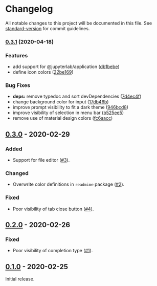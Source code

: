 # Changelog

All notable changes to this project will be documented in this file. See [standard-version](https://github.com/conventional-changelog/standard-version) for commit guidelines.

### [0.3.1](https://github.com/yudai-nkt/jupyterlab_city-lights-theme/compare/v0.3.0...v0.3.1) (2020-04-18)


### Features

* add support for @jupyterlab/application ([db1bebe](https://github.com/yudai-nkt/jupyterlab_city-lights-theme/commit/db1bebee6071d3949b58616be380cfef98861b77))
* define icon colors ([22be169](https://github.com/yudai-nkt/jupyterlab_city-lights-theme/commit/22be1694c872920a1b22ce35075b269e2b789e48))


### Bug Fixes

* **deps:** remove typedoc and sort devDependencies ([7d4ec4f](https://github.com/yudai-nkt/jupyterlab_city-lights-theme/commit/7d4ec4ff9f6f2cba84d83c45f4b79e2af048a6ba))
* change background color for input ([17db46b](https://github.com/yudai-nkt/jupyterlab_city-lights-theme/commit/17db46b99552e50a7cd3b4e9b7c5dc0406b73c77))
* improve prompt visibility to fit a dark theme ([946bcd8](https://github.com/yudai-nkt/jupyterlab_city-lights-theme/commit/946bcd862e32ba6071aaa367ef0f9bd2ea1ae951))
* improve visibility of selection in menu bar ([b525ee5](https://github.com/yudai-nkt/jupyterlab_city-lights-theme/commit/b525ee568e7d06a5dab443bec2c171aff5443ed9))
* remove use of material design colors ([fc6aacc](https://github.com/yudai-nkt/jupyterlab_city-lights-theme/commit/fc6aaccdcc6ede6beb78d019993cd3f3005c1bd0))

## [0.3.0] - 2020-02-29
### Added
- Support for file editor ([#3]).

### Changed
- Overwrite color definitions in `readmime` package ([#2]).

### Fixed
- Poor visibility of tab close button ([#4]).

## [0.2.0] - 2020-02-26
### Fixed
- Poor visibility of completion type ([#1]).

## [0.1.0] - 2020-02-25
Initial release.

[Unreleased]: https://github.com/yudai-nkt/jupyterlab_city-lights-theme/compare/v0.3.0...HEAD
[0.3.0]: https://github.com/yudai-nkt/jupyterlab_city-lights-theme/compare/v0.2.0...v0.3.0
[0.2.0]: https://github.com/yudai-nkt/jupyterlab_city-lights-theme/compare/v0.1.0...v0.2.0
[0.1.0]: https://github.com/yudai-nkt/jupyterlab_city-lights-theme/releases/tag/v0.1.0

[#1]: https://github.com/yudai-nkt/jupyterlab_city-lights-theme/pull/1
[#2]: https://github.com/yudai-nkt/jupyterlab_city-lights-theme/pull/2
[#3]: https://github.com/yudai-nkt/jupyterlab_city-lights-theme/pull/3
[#4]: https://github.com/yudai-nkt/jupyterlab_city-lights-theme/pull/4
